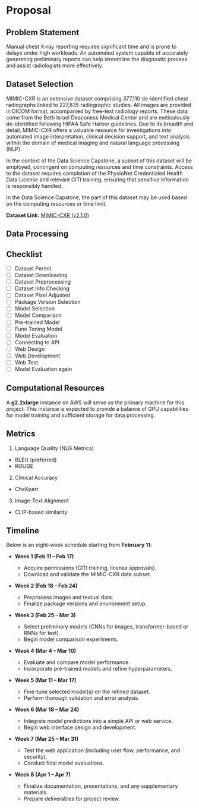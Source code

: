 # Proposal

## Problem Statement

Manual chest X-ray reporting requires significant time and is prone to delays under high workloads. An automated system capable of accurately generating preliminary reports can help streamline the diagnostic process and assist radiologists more effectively.

## Dataset Selection
MIMIC-CXR is an extensive dataset comprising 377,110 de-identified chest radiographs linked to 227,835 radiographic studies. All images are provided in DICOM format, accompanied by free-text radiology reports. These data come from the Beth Israel Deaconess Medical Center and are meticulously de-identified following HIPAA Safe Harbor guidelines. Due to its breadth and detail, MIMIC-CXR offers a valuable resource for investigations into automated image interpretation, clinical decision support, and text analysis within the domain of medical imaging and natural language processing (NLP).

In the context of the Data Science Capstone, a subset of this dataset will be employed, contingent on computing resources and time constraints. Access to the dataset requires completion of the PhysioNet Credentialed Health Data License and relevant CITI training, ensuring that sensitive information is responsibly handled.

In the Data Science Capstone, the part of this dataset may be used based on the computing resources or time limit.

**Dataset Link:** [MIMIC-CXR (v2.1.0)](https://physionet.org/content/mimic-cxr/2.1.0/)

## Data Processing



## Checklist

 - [ ] Dataset Permit
 - [ ] Dataset Downloading
 - [ ] Dataset Preprocessing
 - [ ] Dataset Info Checking
 - [ ] Dataset Pixel Adjusted
 - [ ]  Package Version Selection
 - [ ] Model Selection
 - [ ] Model Comparison
 - [ ] Pre-trained Model
 - [ ] Fune Toning Model
 - [ ] Model Evaluation
 - [ ] Connecting to API
 - [ ] Web Design
 - [ ] Web Development
 - [ ] Web Test
 - [ ] Model Evaluation again

## Computational Resources
A **g2.2xlarge** instance on AWS will serve as the primary machine for this project. This instance is expected to provide a balance of GPU capabilities for model training and sufficient storage for data processing.

## Metrics

1. Language Quality (NLG Metrics)

- BLEU (preferred)
- ROUGE 

2. Clinical Accuracy 

- CheXpert

3. Image-Text Alignment

- CLIP-based similarity

## Timeline
Below is an eight-week schedule starting from **February 11**:

 - **Week 1 (Feb 11 – Feb 17)**
	 - Acquire permissions (CITI training, license approvals).
	 - Download and validate the MIMIC-CXR data subset.
- **Week 2 (Feb 18 – Feb 24)**
  - Preprocess images and textual data.  
  - Finalize package versions and environment setup.

- **Week 3 (Feb 25 – Mar 3)**  
  - Select preliminary models (CNNs for images, transformer-based or RNNs for text).  
  - Begin model comparison experiments.

- **Week 4 (Mar 4 – Mar 10)**  
  - Evaluate and compare model performance.  
  - Incorporate pre-trained models and refine hyperparameters.

- **Week 5 (Mar 11 – Mar 17)**  
  - Fine-tune selected model(s) on the refined dataset.  
  - Perform thorough validation and error analysis.

- **Week 6 (Mar 18 – Mar 24)**  
  - Integrate model predictions into a simple API or web service.  
  - Begin web interface design and development.

- **Week 7 (Mar 25 – Mar 31)**  
  - Test the web application (including user flow, performance, and security).  
  - Conduct final model evaluations.

- **Week 8 (Apr 1 – Apr 7)**  
  - Finalize documentation, presentations, and any supplementary materials.  
  - Prepare deliverables for project review.